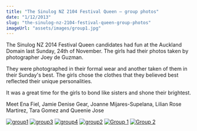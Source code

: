 ```yaml
---
title: "The Sinulog NZ 2104 Festival Queen – group photos"
date: "1/12/2013"
slug: "the-sinulog-nz-2104-festival-queen-group-photos"
imageUrl: "assets/images/group1.jpg"
---
```


The Sinulog NZ 2014 Festival Queen candidates had fun at the Auckland Domain last Sunday, 24th of November. The girls had their photos taken by photographer Joey de Guzman.

They were photographed in their formal wear and another taken of them in their Sunday's best. The girls chose the clothes that they believed best reflected their unique personalities.

It was a great time for the girls to bond like sisters and shone their brightest.

Meet Ena Fiel, Jamie Denise Gear, Joanne Mijares-Supelana, Lilian Rose Martirez, Tara Gomez and Queenie Jose

[![group1](https://i0.wp.com/santonino-nz.org/wp-content/uploads/2013/12/group1.jpg?resize=625%2C416)](https://i0.wp.com/santonino-nz.org/wp-content/uploads/2013/12/group1.jpg) [![group3](https://i0.wp.com/santonino-nz.org/wp-content/uploads/2013/12/group3-1024x682.jpg?resize=1024%2C682)](https://i0.wp.com/santonino-nz.org/wp-content/uploads/2013/12/group3.jpg) [![group4](https://i0.wp.com/santonino-nz.org/wp-content/uploads/2013/12/group4-1024x682.jpg?resize=1024%2C682)](https://i0.wp.com/santonino-nz.org/wp-content/uploads/2013/12/group4.jpg) [![group2](https://i0.wp.com/santonino-nz.org/wp-content/uploads/2013/12/group2-1024x682.jpg?resize=1024%2C682)](https://i0.wp.com/santonino-nz.org/wp-content/uploads/2013/12/group2.jpg) [![Group 1](https://i0.wp.com/santonino-nz.org/wp-content/uploads/2013/12/Group-1-1024x682.jpg?resize=1024%2C682)](https://i0.wp.com/santonino-nz.org/wp-content/uploads/2013/12/Group-1.jpg) [![Group 2](https://i0.wp.com/santonino-nz.org/wp-content/uploads/2013/12/Group-2-1024x682.jpg?resize=1024%2C682)](https://i0.wp.com/santonino-nz.org/wp-content/uploads/2013/12/Group-2.jpg)